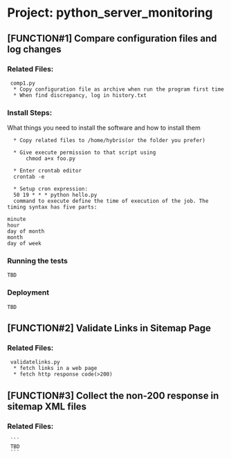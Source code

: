 # Project: python_server_monitoring



## [FUNCTION#1] Compare configuration files and log changes

### Related Files:

     comp1.py 
      * Copy configuration file as archive when run the program first time
      * When find discrepancy, log in history.txt

### Install Steps:

What things you need to install the software and how to install them
      
      * Copy related files to /home/hybris(or the folder you prefer)
      
      * Give execute permission to that script using
          chmod a+x foo.py
      
      * Enter crontab editor
      crontab -e
      
      * Setup cron expression:
      50 19 * * * python hello.py 
      command to execute define the time of execution of the job. The timing syntax has five parts:
```
minute
hour
day of month
month
day of week
```



### Running the tests

```
TBD
```

### Deployment

```
TBD
```


## [FUNCTION#2] Validate Links in Sitemap Page
### Related Files:

     validatelinks.py 
      * fetch links in a web page
      * fetch http response code(>200)
## [FUNCTION#3] Collect the non-200 response in sitemap XML files

### Related Files:

     ```
     TBD
     ```
